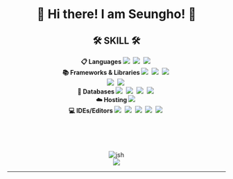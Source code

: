<h1 align="center">
  👋 Hi there! I am Seungho! 👋 
</h1>
<h2 align="center">
  🛠 SKILL 🛠
</h2>

<p align="center">
  <b>
    📋 Languages
  </b>
  <img src="https://img.shields.io/badge/Java-5382a1?style=for-the-badge&logo=java&logoColor=black"/></a>&nbsp
  <img src="https://img.shields.io/badge/Python-306998?style=for-the-badge&logo=Python&logoColor=white" /></a>&nbsp
  <img src="https://img.shields.io/badge/javascript-%23323330.svg?style=for-the-badge&logo=javascript&logoColor=%23F7DF1E"></a>&nbsp
<br>
  <b>
    📚 Frameworks & Libraries
  </b>
  <img src="https://img.shields.io/badge/Spring-6DB33F?style=for-the-badge&logo=Spring&logoColor=white"></a>&nbsp
  <img src="https://img.shields.io/badge/Spring Boot-6DB33F?style=for-the-badge&logo=Spring Boot&logoColor=white"/></a>&nbsp
  <img src="https://img.shields.io/badge/flask-000000?style=for-the-badge&logo=flask&logoColor=white"></a>&nbsp
<br>
  <img src="https://img.shields.io/badge/vue.Js-4FC08D?style=for-the-badge&logo=vue.js&logoColor=white"/></a>&nbsp
  <img src="https://img.shields.io/badge/react-%2320232a.svg?style=for-the-badge&logo=react&logoColor=%2361DAFB"/></a>&nbsp
<br>
  <b>
    💾 Databases
  </b>
  <img src="https://img.shields.io/badge/Mysql-E6B91E?style=for-the-badge&logo=MySql&logoColor=white"/></a>&nbsp 
  <img src="https://img.shields.io/badge/MariaDB-003545?style=for-the-badge&logo=mariadb&logoColor=white"></a>&nbsp
  <img src="https://img.shields.io/badge/firebase-a08021?style=for-the-badge&logo=firebase&logoColor=ffcd34"</a>&nbsp
  <img src="https://img.shields.io/badge/redis-%23DD0031.svg?style=for-the-badge&logo=redis&logoColor=white"</a>&nbsp
<br>
  <b>
    ☁️ Hosting
  </b>
  <img src="https://img.shields.io/badge/AWS-%23FF9900.svg?style=for-the-badge&logo=amazon-aws&logoColor=white"></a>&nbsp
<br>
  <b>
    💻 IDEs/Editors
  </b>
  <img src="https://img.shields.io/badge/IntelliJIDEA-000000.svg?style=for-the-badge&logo=intellij-idea&logoColor=white">&nbsp
  <img src="https://img.shields.io/badge/pycharm-143?style=for-the-badge&logo=pycharm&logoColor=black&color=black&labelColor=green">&nbsp
  <img src="https://img.shields.io/badge/Visual%20Studio%20Code-0078d7.svg?style=for-the-badge&logo=visual-studio-code&logoColor=white">&nbsp
  <img src="https://img.shields.io/badge/jupyter-%23FA0F00.svg?style=for-the-badge&logo=jupyter&logoColor=white">&nbsp
  <img src="https://img.shields.io/badge/Eclipse-FE7A16.svg?style=for-the-badge&logo=Eclipse&logoColor=white"></a>&nbsp

<br><br><br>
</p>
<div align="center">
  <img src="https://github-readme-stats.vercel.app/api/top-langs/?username=jshEIT&layout=compact&hide=javascript,css,scss&theme=dracula&langs_count=8" alt="jsh"> 
</div>
<div align="center">
  <img src="https://github-readme-stats.vercel.app/api?username=jshEIT&show_icons=true&theme=onedark">
</div>
  

* * *


<!--
**jshEIT/jshEIT** is a ✨ _special_ ✨ repository because its `README.md` (this file) appears on your GitHub profile.

Here are some ideas to get you started:

- 🔭 I’m currently working on ...
- 🌱 I’m currently learning ...
- 👯 I’m looking to collaborate on ...
- 🤔 I’m looking for help with ...
- 💬 Ask me about ...
- 📫 How to reach me: ...
- 😄 Pronouns: ...
- ⚡ Fun fact: ...
-->
